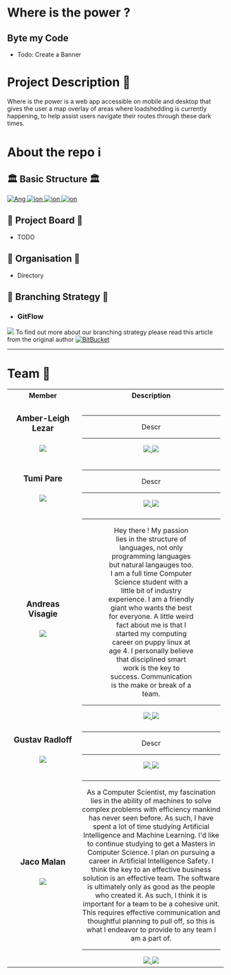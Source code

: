 # Where is the power ?
## Byte my Code

- Todo: Create a Banner

# Project Description 🔑
Where is the power is a web app accessible on mobile and desktop that gives
the user a map overlay of areas where loadshedding is currently happening,
to help assist users navigate their routes through these dark times.

# About the repo ℹ️
## 🏛️ Basic Structure 🏛️
<a href="https://angular.io/">
    <img alt="Ang" src="https://img.shields.io/badge/Angular-DD0031?style=for-the-badge&logo=angular&logoColor=white" />
</a>
<a href="https://ionicframework.com/">
    <img alt="ion" src="https://img.shields.io/badge/Ionic-3880FF?style=for-the-badge&logo=ionic&logoColor=white" />
</a>
<a href="https://rocket.rs/">
    <img alt="ion" src="https://img.shields.io/badge/Rust-000000?style=for-the-badge&logo=rust&logoColor=white" />
</a>
<a href="https://www.mongodb.com/">
    <img alt="ion" src="https://img.shields.io/badge/MongoDB-4EA94B?style=for-the-badge&logo=mongodb&logoColor=white" />
</a>

## 📌 Project Board 📌
- TODO
## 📑 Organisation 📑
- Directory
## 🌴 Branching Strategy 🌴
- ### GitFlow

<img src="https://user-images.githubusercontent.com/14026724/234128010-5797691a-afb2-4161-aba9-2209371d9a0c.jpg">
To find out more about our branching strategy please read this article from the original author <a href="https://www.atlassian.com/git/tutorials/comparing-workflows/gitflow-workflow">
    <img src="https://img.shields.io/badge/Bitbucket-0747a6?style=for-the-badge&logo=bitbucket&logoColor=white" alt="BitBucket">
</a>
<hr/>


# Team 🏁 

<table>
    <tr>
        <th style="width: 150px">Member</th>
        <th>Description</th>
    </tr>
    <tr>
        <td align="center">
            <h3>Amber-Leigh Lezar<h3>
            <img src="https://user-images.githubusercontent.com/14026724/234123948-3be6ae8b-8532-4b0f-8069-7f12e6c33f3d.png" /> 
        </td>
        <td align="center"> <hr>
            <p>
                Descr 
            </p>
            <hr>
            <a href="https://www.linkedin.com/in/amber-leigh-lezar-818317249/">
                <img src="https://img.shields.io/badge/LinkedIn-0077B5?style=for-the-badge&logo=linkedin&logoColor=white">
            </a>
             <a href="https://github.com/u18004874">
                <img src="https://img.shields.io/badge/GitHub-100000?style=for-the-badge&logo=github&logoColor=white">
            </a>
        </td>
    </tr>
    <tr>
        <td align="center">
            <h3>Tumi Pare<h3>
            <img src="https://user-images.githubusercontent.com/14026724/234124064-c073993e-782b-42f4-a523-3da0ac478571.png" /> 
        </td>
        <td align="center"> <hr>
            <p>
                Descr 
            </p>
            <hr>
            <a href="https://www.linkedin.com/in/tumi-pare-8406a2162/">
                <img src="https://img.shields.io/badge/LinkedIn-0077B5?style=for-the-badge&logo=linkedin&logoColor=white">
            </a>
             <a href="https://github.com/TumiPare">
                <img src="https://img.shields.io/badge/GitHub-100000?style=for-the-badge&logo=github&logoColor=white">
            </a>
        </td>
    </tr>
    <tr>
        <td align="center">
            <h3>Andreas Visagie<h3>
            <img src="https://user-images.githubusercontent.com/14026724/234117089-5a9d5158-5f3e-4cae-828e-342897c8163a.png" /> 
        </td>
        <td align="center"> <hr>
            <p style="width: 200px">
                Hey there ! My passion lies in the structure of languages, not only programming languages but natural langauges too. I am a full time Computer Science student with a little bit of industry experience. I am a friendly giant who wants the best for everyone. A little weird fact about me is that I started my computing career on puppy linux at age 4. I personally believe that disciplined smart work is the key to success. Communication is the make or break of a team.
            </p>
            <hr>
            <a href="https://www.linkedin.com/in/andreas-visagie-b838bb205/">
                <img src="https://img.shields.io/badge/LinkedIn-0077B5?style=for-the-badge&logo=linkedin&logoColor=white">
            </a>
             <a href="https://github.com/PurpleAxe">
                <img src="https://img.shields.io/badge/GitHub-100000?style=for-the-badge&logo=github&logoColor=white">
            </a>
        </td>
    </tr>
     <tr>
        <td align="center">
            <h3>Gustav Radloff<h3>
            <img src="https://user-images.githubusercontent.com/14026724/234124284-fae0aba7-c611-4d58-9c4c-cdccdf760d13.png" /> 
        </td>
        <td align="center"> <hr>
            <p>
                Descr 
            </p>
            <hr>
            <a href="https://www.linkedin.com/in/gustav-radloff-5aa99b272/">
                <img src="https://img.shields.io/badge/LinkedIn-0077B5?style=for-the-badge&logo=linkedin&logoColor=white">
            </a>
             <a href="https://github.com/Daniel-Radloff">
                <img src="https://img.shields.io/badge/GitHub-100000?style=for-the-badge&logo=github&logoColor=white">
            </a>
        </td>
    </tr>
     <tr>
        <td align="center">
            <h3>Jaco Malan<h3>
            <img src="https://user-images.githubusercontent.com/14026724/234124293-2f4cc3fb-4e04-4a5c-9d6e-4ccd292d01e1.png" /> 
        </td>
        <td align="center"> <hr>
            <p>
                As a Computer Scientist, my fascination lies in the ability of machines to solve complex problems with efficiency mankind has never seen before.
                As such, I have spent a lot of time studying Artificial Intelligence and Machine Learning. I'd like to continue studying to get a Masters in Computer Science.
                I plan on pursuing a career in Artificial Intelligence Safety. I think the key to an effective business solution is an effective team.
                The software is ultimately only as good as the people who created it. As such, I think it is important for a team to be a cohesive unit.
                This requires effective communication and thoughtful planning to pull off, so this is what I endeavor to provide to any team I am a part of.
            </p>
            <hr>
            <a href="https://www.linkedin.com/in/jaco-malan-b9389915b/">
                <img src="https://img.shields.io/badge/LinkedIn-0077B5?style=for-the-badge&logo=linkedin&logoColor=white">
            </a>
             <a href="https://github.com/JacoMalan1">
                <img src="https://img.shields.io/badge/GitHub-100000?style=for-the-badge&logo=github&logoColor=white">
            </a>
        </td>
    </tr>
</table>
